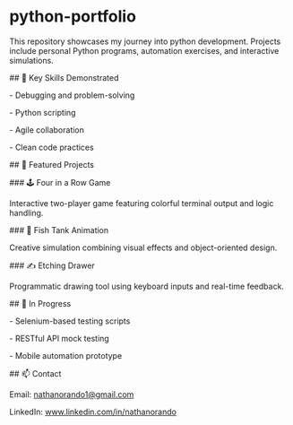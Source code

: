 # python-portfolio

This repository showcases my journey into python development. Projects include personal Python programs, automation exercises, and interactive simulations.



\## 🧠 Key Skills Demonstrated

\- Debugging and problem-solving

\- Python scripting

\- Agile collaboration

\- Clean code practices



\## 📂 Featured Projects

\### 🕹 Four in a Row Game

Interactive two-player game featuring colorful terminal output and logic handling.



\### 🐠 Fish Tank Animation

Creative simulation combining visual effects and object-oriented design.



\### ✍️ Etching Drawer

Programmatic drawing tool using keyboard inputs and real-time feedback.



\## 🚀 In Progress

\- Selenium-based testing scripts

\- RESTful API mock testing

\- Mobile automation prototype



\## 📫 Contact

Email: nathanorando1@gmail.com

LinkedIn: www.linkedin.com/in/nathanorando



